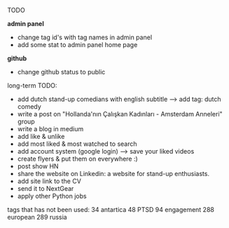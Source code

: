 TODO

**admin panel**
* change tag id's with tag names in admin panel
* add some stat to admin panel home page

**github**
* change github status to public



long-term TODO:
* add dutch stand-up comedians with english subtitle --> add tag: dutch comedy
* write a post on "Hollanda'nın Çalışkan Kadınları - Amsterdam Anneleri" group
* write a blog in medium
* add like & unlike
* add most liked & most watched to search
* add account system (google login) --> save your liked videos
* create flyers & put them on everywhere :)
* post show HN
* share the website on Linkedin: a website for stand-up enthusiasts.
* add site link to the CV 
* send it to NextGear 
* apply other Python jobs


tags that has not been used:
34 antartica
48 PTSD
94 engagement
288 european
289 russia



